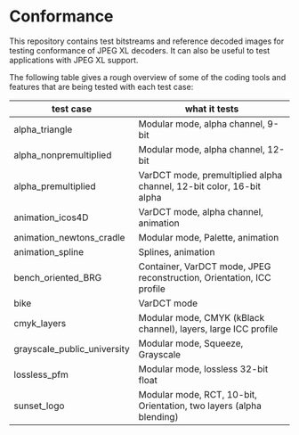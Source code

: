 # Conformance
This repository contains test bitstreams and reference decoded images for testing conformance of JPEG XL decoders.
It can also be useful to test applications with JPEG XL support.

The following table gives a rough overview of some of the coding tools and features that are being tested with each test case:

| test case  	| what it tests	|
|---	|---	|
| alpha_triangle  |  Modular mode, alpha channel, 9-bit |
| alpha_nonpremultiplied | Modular mode, alpha channel, 12-bit |
| alpha_premultiplied | VarDCT mode, premultiplied alpha channel, 12-bit color, 16-bit alpha |
| animation_icos4D  |  VarDCT mode, alpha channel, animation |
| animation_newtons_cradle | Modular mode, Palette, animation |
| animation_spline | Splines, animation |
| bench_oriented_BRG | Container, VarDCT mode, JPEG reconstruction, Orientation, ICC profile |
| bike | VarDCT mode |
| cmyk_layers | Modular mode, CMYK (kBlack channel), layers, large ICC profile |
| grayscale_public_university | Modular mode, Squeeze, Grayscale |
| lossless_pfm | Modular mode, lossless 32-bit float |
| sunset_logo | Modular mode, RCT, 10-bit, Orientation, two layers (alpha blending) |
